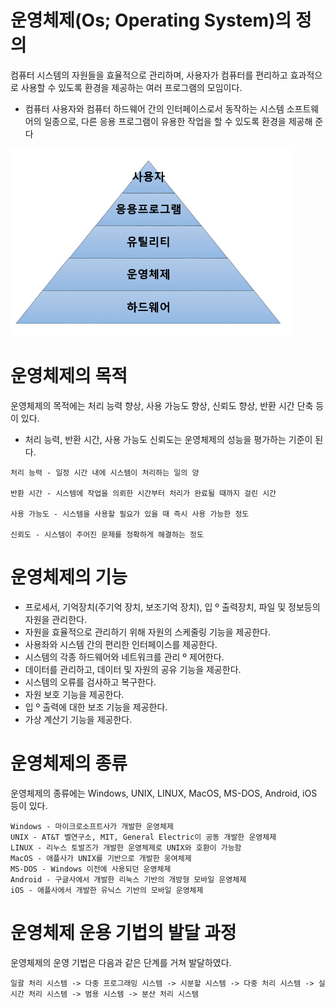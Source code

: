 # 운영체제(Os; Operating System)의 정의
컴퓨터 시스템의 자원들을 효율적으로 관리하며, 사용자가 컴퓨터를 편리하고 효과적으로 사용할 수 있도록 환경을 제공하는 여러 프로그램의 모임이다.

- 컴퓨터 사용자와 컴퓨터 하드웨어 간의 인터페이스로서 동작하는 시스템 소프트웨어의 일종으로, 다른 응용 프로그램이 유용한 작업을 할 수 있도록 환경을 제공해 준다

<img src="OS.png" width="450px" height="300px"></img><br/>

# 운영체제의 목적
운영체제의 목적에는 처리 능력 향상, 사용 가능도 향상, 신뢰도 향상, 반환 시간 단축 등이 있다.

- 처리 능력, 반환 시간, 사용 가능도 신뢰도는 운영체제의 성능을 평가하는 기준이 된다.

```
처리 능력 - 일정 시간 내에 시스템이 처리하는 일의 양

반환 시간 - 시스템에 작업을 의뢰한 시간부터 처리가 완료될 때까지 걸린 시간

사용 가능도 - 시스템을 사용할 필요가 있을 때 즉시 사용 가능한 정도

신뢰도 - 시스템이 주어진 문제를 정확하게 해결하는 정도
```

# 운영체제의 기능
- 프로세서, 기억장치(주기억 장치, 보조기억 장치), 입 º 출력장치, 파일 및 정보등의 자원을 관리한다.
- 자원을 효율적으로 관리하기 위해 자원의 스케줄링 기능을 제공한다.
- 사용좌와 시스템 간의 편리한 인터페이스를 제공한다.
- 시스템의 각종 하드웨어와 네트워크를 관리 º 제어한다.
- 데이터를 관리하고, 데이터 및 자원의 공유 기능을 제공한다.
- 시스템의 오류를 검사하고 복구한다.
- 자원 보호 기능을 제공한다.
- 입 º 출력에 대한 보조 기능을 제공한다.
- 가상 계산기 기능을 제공한다.

# 운영체제의 종류
운영체제의 종류에는 Windows, UNIX, LINUX, MacOS, MS-DOS, Android, iOS 등이 있다.
```
Windows - 마이크로소프트사가 개발한 운영체제
UNIX - AT&T 벨연구소, MIT, General Electric이 공동 개발한 운영체제
LINUX - 리누스 토발즈가 개발한 운영체제로 UNIX와 호환이 가능함
MacOS - 애플사가 UNIX를 기반으로 개발한 웅여체제
MS-DOS - Windows 이전에 사용되던 운영체제
Android - 구글사에서 개발한 리눅스 기반의 개방형 모바일 운영체제
iOS - 애플사에서 개발한 유닉스 기반의 모바일 운영체제
```

# 운영체제 운용 기법의 발달 과정
운영체제의 운영 기법은 다음과 같은 단계를 거쳐 발달하였다.
```
일괄 처리 시스템 -> 다중 프로그래밍 시스템 -> 시분할 시스템 -> 다중 처리 시스템 -> 실시간 처리 시스템 -> 범용 시스템 -> 분산 처리 시스템
```